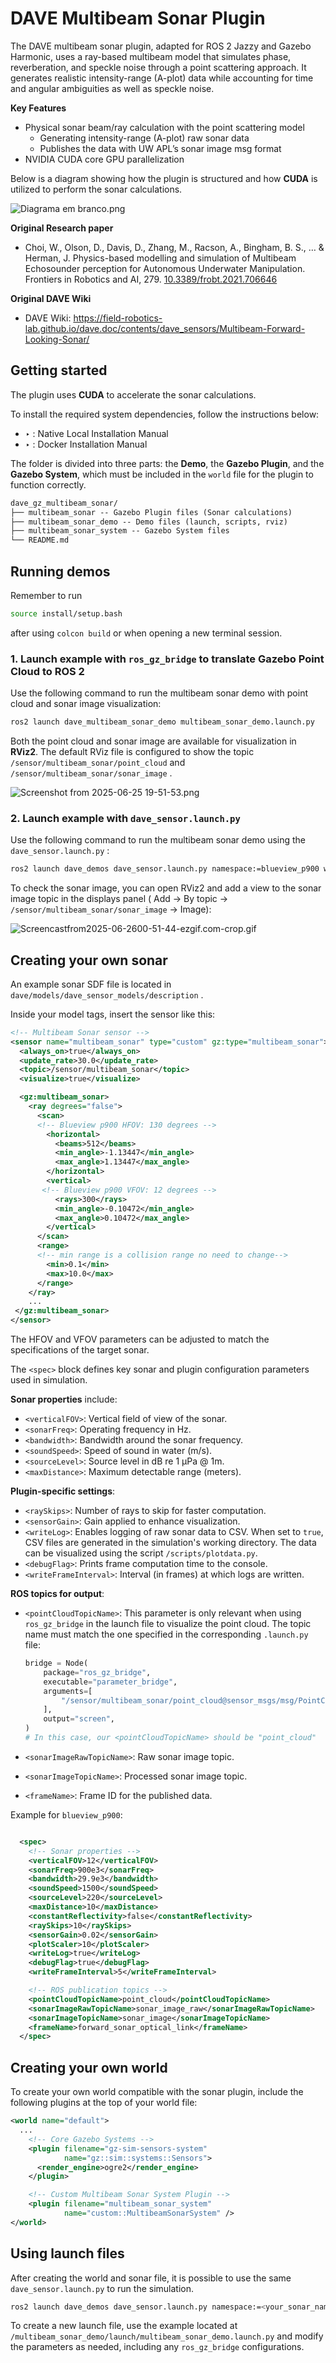 # DAVE Multibeam Sonar Plugin

The DAVE multibeam sonar plugin, adapted for ROS 2 Jazzy and Gazebo Harmonic, uses a ray-based multibeam model that simulates phase, reverberation, and speckle noise through a point scattering approach. It generates realistic intensity-range (A-plot) data while accounting for time and angular ambiguities as well as speckle noise.

**Key Features**

- Physical sonar beam/ray calculation with the point scattering model
    - Generating intensity-range (A-plot) raw sonar data
    - Publishes the data with UW APL’s sonar image msg format
- NVIDIA CUDA core GPU parallelization

Below is a diagram showing how the plugin is structured and how **CUDA** is utilized to perform the sonar calculations.

![Diagrama em branco.png](docs/1883f90f-d599-4deb-b975-82b522213bc0.png)

**Original Research paper**

- Choi, W., Olson, D., Davis, D., Zhang,
M., Racson, A., Bingham, B. S., … & Herman, J. Physics-based
modelling and simulation of Multibeam Echosounder perception for
Autonomous Underwater Manipulation. Frontiers in Robotics and AI, 279. [10.3389/frobt.2021.706646](https://www.frontiersin.org/articles/10.3389/frobt.2021.706646)

**Original DAVE Wiki**

- DAVE Wiki: https://field-robotics-lab.github.io/dave.doc/contents/dave_sensors/Multibeam-Forward-Looking-Sonar/

## Getting started

The plugin uses **CUDA** to accelerate the sonar calculations.

To install the required system dependencies, follow the instructions below:

- ‣ : Native Local Installation Manual
- ‣ : Docker Installation Manual

The folder is divided into three parts: the **Demo**, the **Gazebo Plugin**, and the **Gazebo System**, which must be included in the `world` file for the plugin to function correctly.

```xml
dave_gz_multibeam_sonar/
├── multibeam_sonar -- Gazebo Plugin files (Sonar calculations)
├── multibeam_sonar_demo -- Demo files (launch, scripts, rviz)
├── multibeam_sonar_system -- Gazebo System files
└── README.md
```

## Running demos

Remember to run

```bash
source install/setup.bash
```

after using `colcon build` or when opening a new terminal session.

### 1. Launch example with `ros_gz_bridge` to translate Gazebo Point Cloud to ROS 2

Use the following command to run the multibeam sonar demo with point cloud and sonar image visualization:

```bash
ros2 launch dave_multibeam_sonar_demo multibeam_sonar_demo.launch.py
```

Both the point cloud and sonar image are available for visualization in **RViz2**. The default RViz file is configured to show the topic `/sensor/multibeam_sonar/point_cloud` and `/sensor/multibeam_sonar/sonar_image` .

![Screenshot from 2025-06-25 19-51-53.png](docs/Screenshot_from_2025-06-25_19-51-53.png)

### 2. Launch example with `dave_sensor.launch.py`

Use the following command to run the multibeam sonar demo using the `dave_sensor.launch.py` :

```bash
ros2 launch dave_demos dave_sensor.launch.py namespace:=blueview_p900 world_name:=dave_multibeam_sonar paused:=false x:=4 z:=2.0 yaw:=3.14
```

To check the sonar image, you can open RViz2 and add a view to the sonar image topic in the displays panel ( Add → By topic → `/sensor/multibeam_sonar/sonar_image` → Image):

![Screencastfrom2025-06-2600-51-44-ezgif.com-crop.gif](docs/Screencastfrom2025-06-2600-51-44-ezgif.com-crop.gif)

## Creating your own sonar

An example sonar SDF file is located in `dave/models/dave_sensor_models/description` .

Inside your model tags, insert the sensor like this:

```xml
<!-- Multibeam Sonar sensor -->
<sensor name="multibeam_sonar" type="custom" gz:type="multibeam_sonar">
  <always_on>true</always_on>
  <update_rate>30.0</update_rate>
  <topic>/sensor/multibeam_sonar</topic>
  <visualize>true</visualize>

  <gz:multibeam_sonar>
    <ray degrees="false">
      <scan>
      <!-- Blueview p900 HFOV: 130 degrees -->
        <horizontal>
          <beams>512</beams>
          <min_angle>-1.13447</min_angle>
          <max_angle>1.13447</max_angle>
        </horizontal>
        <vertical>
       <!-- Blueview p900 VFOV: 12 degrees -->
          <rays>300</rays>
          <min_angle>-0.10472</min_angle>
          <max_angle>0.10472</max_angle>
        </vertical>
      </scan>
      <range>
      <!-- min range is a collision range no need to change-->
        <min>0.1</min>
        <max>10.0</max>
      </range>
    </ray>
    ...
 </gz:multibeam_sonar>
</sensor>
```

The HFOV and VFOV parameters can be adjusted to match the specifications of the target sonar.

The `<spec>` block defines key sonar and plugin configuration parameters used in simulation.

**Sonar properties** include:

- `<verticalFOV>`: Vertical field of view of the sonar.
- `<sonarFreq>`: Operating frequency in Hz.
- `<bandwidth>`: Bandwidth around the sonar frequency.
- `<soundSpeed>`: Speed of sound in water (m/s).
- `<sourceLevel>`: Source level in dB re 1 μPa @ 1m.
- `<maxDistance>`: Maximum detectable range (meters).

**Plugin-specific settings**:

- `<raySkips>`: Number of rays to skip for faster computation.
- `<sensorGain>`: Gain applied to enhance visualization.
- `<writeLog>`: Enables logging of raw sonar data to CSV. When set to `true`, CSV files are generated in the simulation's working directory. The data can be visualized using the script `/scripts/plotdata.py`.
- `<debugFlag>`: Prints frame computation time to the console.
- `<writeFrameInterval>`: Interval (in frames) at which logs are written.

**ROS topics for output**:

- `<pointCloudTopicName>`: This parameter is only relevant when using `ros_gz_bridge` in the launch file to visualize the point cloud. The topic name must match the one specified in the corresponding `.launch.py` file:

    ```python
    bridge = Node(
        package="ros_gz_bridge",
        executable="parameter_bridge",
        arguments=[
            "/sensor/multibeam_sonar/point_cloud@sensor_msgs/msg/PointCloud2@gz.msgs.PointCloudPacked",
        ],
        output="screen",
    )
    # In this case, our <pointCloudTopicName> should be "point_cloud"
    ```

- `<sonarImageRawTopicName>`: Raw sonar image topic.
- `<sonarImageTopicName>`: Processed sonar image topic.
- `<frameName>`: Frame ID for the published data.

Example for `blueview_p900`:

```xml

  <spec>
    <!-- Sonar properties -->
    <verticalFOV>12</verticalFOV>
    <sonarFreq>900e3</sonarFreq>
    <bandwidth>29.9e3</bandwidth>
    <soundSpeed>1500</soundSpeed>
    <sourceLevel>220</sourceLevel>
    <maxDistance>10</maxDistance>
    <constantReflectivity>false</constantReflectivity>
    <raySkips>10</raySkips>
    <sensorGain>0.02</sensorGain>
    <plotScaler>10</plotScaler>
    <writeLog>true</writeLog>
    <debugFlag>true</debugFlag>
    <writeFrameInterval>5</writeFrameInterval>

    <!-- ROS publication topics -->
    <pointCloudTopicName>point_cloud</pointCloudTopicName>
    <sonarImageRawTopicName>sonar_image_raw</sonarImageRawTopicName>
    <sonarImageTopicName>sonar_image</sonarImageTopicName>
    <frameName>forward_sonar_optical_link</frameName>
  </spec>
```

## Creating your own world

To create your own world compatible with the sonar plugin, include the following plugins at the top of your world file:

```xml
<world name="default">
  ...
    <!-- Core Gazebo Systems -->
    <plugin filename="gz-sim-sensors-system"
            name="gz::sim::systems::Sensors">
      <render_engine>ogre2</render_engine>
    </plugin>

    <!-- Custom Multibeam Sonar System Plugin -->
    <plugin filename="multibeam_sonar_system"
            name="custom::MultibeamSonarSystem" />
</world>
```

## Using launch files

After creating the world and sonar file, it is possible to use the same `dave_sensor.launch.py` to run the simulation.

```bash
ros2 launch dave_demos dave_sensor.launch.py namespace:=<your_sonar_name> world_name:=<your_world_name> paused:=false x:=4 z:=2.0 yaw:=3.14
```

To create a new launch file, use the example located at `/multibeam_sonar_demo/launch/multibeam_sonar_demo.launch.py` and modify the parameters as needed, including any `ros_gz_bridge` configurations.